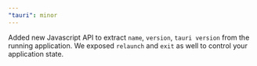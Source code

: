 ```yaml
---
"tauri": minor
---
```


Added new Javascript API to extract `name`, `version`, `tauri version` from the running application. We exposed `relaunch` and `exit` as well to control your application state.
